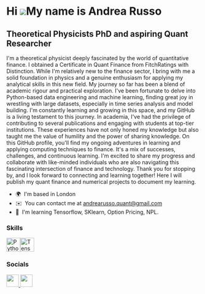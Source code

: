 Hi ![](https://user-images.githubusercontent.com/18350557/176309783-0785949b-9127-417c-8b55-ab5a4333674e.gif)My name is Andrea Russo
====================================================================================================================================

Theoretical Physicists PhD and aspiring Quant Researcher
---------------------------------------------

I'm a theoretical physicist deeply fascinated by the world of quantitative finance. I obtained a Certificate in Quant Finance from FitchRatings with Distinction. While I'm relatively new to the finance sector, I bring with me a solid foundation in physics and a genuine enthusiasm for applying my analytical skills in this new field. My journey so far has been a blend of academic rigour and practical exploration. I've been fortunate to delve into Python-based data engineering and machine learning, finding great joy in wrestling with large datasets, especially in time series analysis and model building. I'm constantly learning and growing in this space, and my GitHub is a living testament to this journey. In academia, I've had the privilege of contributing to several publications and engaging with students at top-tier institutions. These experiences have not only honed my knowledge but also taught me the value of humility and the power of sharing knowledge. On this GitHub profile, you'll find my ongoing adventures in learning and applying computing techniques to finance. It's a mix of successes, challenges, and continuous learning. I'm excited to share my progress and collaborate with like-minded individuals who are also navigating this fascinating intersection of finance and technology. Thank you for stopping by, and I look forward to connecting and learning together! Here I will publish my quant finance and numerical projects to document my learning.
* 🌍  I'm based in London
* ✉️  You can contact me at [andrearusso.quant@gmail.com](mailto:andrearusso.quant@gmail.com)
* 🧠  I'm learning Tensorflow, SKlearn, Option Pricing, NPL.

### Skills


<p align="left">
<a href="https://www.python.org/" target="_blank" rel="noreferrer"><img src="https://raw.githubusercontent.com/danielcranney/readme-generator/main/public/icons/skills/python-colored.svg" width="36" height="36" alt="Python" /></a><a href="https://www.tensorflow.org/" target="_blank" rel="noreferrer"><img src="https://raw.githubusercontent.com/danielcranney/readme-generator/main/public/icons/skills/tensorflow-colored.svg" width="36" height="36" alt="TensorFlow" /></a>
</p>


### Socials

<p align="left"> <a href="https://www.github.com/Andrea-Russo" target="_blank" rel="noreferrer"> <picture> <source media="(prefers-color-scheme: dark)" srcset="https://raw.githubusercontent.com/danielcranney/readme-generator/main/public/icons/socials/github-dark.svg" /> <source media="(prefers-color-scheme: light)" srcset="https://raw.githubusercontent.com/danielcranney/readme-generator/main/public/icons/socials/github.svg" /> <img src="https://raw.githubusercontent.com/danielcranney/readme-generator/main/public/icons/socials/github.svg" width="32" height="32" /> </picture> </a> <a href="https://www.linkedin.com/in/andrea-russo-5ab96415b/" target="_blank" rel="noreferrer"> <picture> <source media="(prefers-color-scheme: dark)" srcset="https://raw.githubusercontent.com/danielcranney/readme-generator/main/public/icons/socials/linkedin-dark.svg" /> <source media="(prefers-color-scheme: light)" srcset="https://raw.githubusercontent.com/danielcranney/readme-generator/main/public/icons/socials/linkedin.svg" /> <img src="https://raw.githubusercontent.com/danielcranney/readme-generator/main/public/icons/socials/linkedin.svg" width="32" height="32" /> </picture> </a></p>
